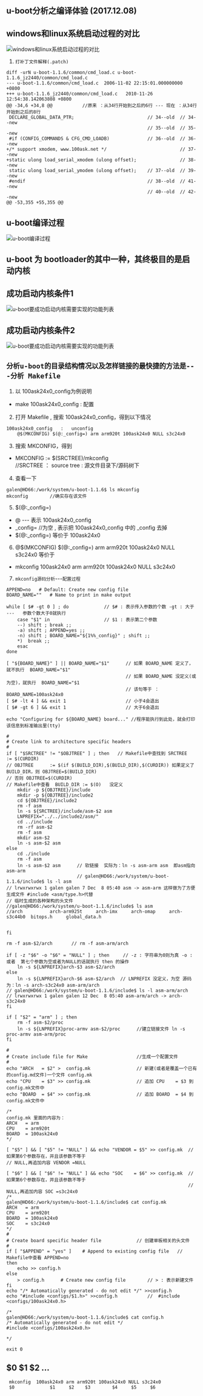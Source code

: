 ## u-boot分析之编译体验 (2017.12.08)
## windows和linux系统启动过程的对比
![windows和linux系统启动过程的对比](https://github.com/GalenDeng/Embedded-Linux/blob/master/18.%20%E7%A7%BB%E6%A4%8Du-boot/windows%E5%92%8Clinux%E7%B3%BB%E7%BB%9F%E5%90%AF%E5%8A%A8%E8%BF%87%E7%A8%8B%E7%9A%84%E5%AF%B9%E6%AF%94.JPG)
1. `打补丁文件解释(.patch)`
```
diff -urN u-boot-1.1.6/common/cmd_load.c u-boot-1.1.6_jz2440/common/cmd_load.c
--- u-boot-1.1.6/common/cmd_load.c	2006-11-02 22:15:01.000000000 +0800
+++ u-boot-1.1.6_jz2440/common/cmd_load.c	2010-11-26 12:54:38.142063808 +0800
@@ -34,6 +34,8 @@           //原来 ：从34行开始到之后的6行 --- 现在 ：从34行开始到之后的8行
 DECLARE_GLOBAL_DATA_PTR;                           // 34--old  // 34--new
                                                    // 35--old  // 35--new
 #if (CONFIG_COMMANDS & CFG_CMD_LOADB)              // 36--old  // 36--new
+/* support xmodem, www.100ask.net */                           // 37--new
+static ulong load_serial_xmodem (ulong offset);                // 38--new
 static ulong load_serial_ymodem (ulong offset);    // 37--old  // 39--new
 #endif                                             // 38--old  // 41--new
                                                    // 40--old  // 42--new
@@ -53,355 +55,355 @@
```
## u-boot编译过程
![u-boot编译过程](https://github.com/GalenDeng/Embedded-Linux/blob/master/18.%20%E7%A7%BB%E6%A4%8Du-boot/u-boot%E7%BC%96%E8%AF%91%E8%BF%87%E7%A8%8B.JPG)
## u-boot 为 bootloader的其中一种，其终极目的是启动内核
## 成功启动内核条件1
![u-boot要成功启动内核需要实现的功能列表](https://github.com/GalenDeng/Embedded-Linux/blob/master/18.%20%E7%A7%BB%E6%A4%8Du-boot/u-boot%E8%A6%81%E6%88%90%E5%8A%9F%E5%90%AF%E5%8A%A8%E5%86%85%E6%A0%B8%E9%9C%80%E8%A6%81%E5%AE%9E%E7%8E%B0%E7%9A%84%E5%8A%9F%E8%83%BD%E5%88%97%E8%A1%A8.JPG)
## 成功启动内核条件2
![u-boot要成功启动内核需要实现的功能列表](https://github.com/GalenDeng/Embedded-Linux/blob/master/18.%20%E7%A7%BB%E6%A4%8Du-boot/u-boot%E8%A6%81%E6%88%90%E5%8A%9F%E5%90%AF%E5%8A%A8%E5%86%85%E6%A0%B8%E9%9C%80%E8%A6%81%E5%AE%9E%E7%8E%B0%E7%9A%84%E5%8A%9F%E8%83%BD%E5%88%97%E8%A1%A82.JPG)

##  `分析u-boot的目录结构情况以及怎样链接的最快捷的方法是---分析 Makefile`
1. 以 100ask24x0_config为例说明
*  make 100ask24x0_config : 配置
2. 打开 Makefile , 搜索 100ask24x0_config，得到以下情况
```
100ask24x0_config	:	unconfig
	@$(MKCONFIG) $(@:_config=) arm arm920t 100ask24x0 NULL s3c24x0
```
3. 搜索 MKCONFIG，得到
* MKCONFIG	:= $(SRCTREE)/mkconfig    
//SRCTREE ： source tree : 源文件目录下/源码树下
4. 查看一下
```
galen@HD66:/work/system/u-boot-1.1.6$ ls mkconfig 
mkconfig        //确实存在该文件
```
5. $(@:_config=)
* @ --- 表示 100ask24x0_config
* _config=  //为空 , 表示把 100ask24x0_config 中的 _config 去掉
* $(@:_config=) 等价于 100ask24x0
6. @$(MKCONFIG) $(@:_config=) arm arm920t 100ask24x0 NULL s3c24x0 等价于
* mkconfig  100ask24x0 arm arm920t 100ask24x0 NULL s3c24x0
7. `mkconfig源码分析`---`配置过程`
```
APPEND=no	# Default: Create new config file
BOARD_NAME=""	# Name to print in make output

while [ $# -gt 0 ] ; do             // $# : 表示传入参数的个数 -gt : 大于  ---   参数个数大于0就执行
	case "$1" in                    // $1 : 表示第二个参数
	--) shift ; break ;;
	-a) shift ; APPEND=yes ;;
	-n) shift ; BOARD_NAME="${1%%_config}" ; shift ;;
	*)  break ;;
	esac
done

[ "${BOARD_NAME}" ] || BOARD_NAME="$1"      // 如果 BOARD_NAME 定义了，就不执行  BOARD_NAME="$1"
                                            // 如果 BOARD_NAME 没定义(或为空)，就执行  BOARD_NAME="$1
                                            // 该句等于 ：BOARD_NAME=100ask24x0
[ $# -lt 4 ] && exit 1                      // 小于4会退出
[ $# -gt 6 ] && exit 1                      // 大于6会退出

echo "Configuring for ${BOARD_NAME} board..." //程序能执行到此处，就会打印该信息到标准输出里(tty)

#
# Create link to architecture specific headers
#
if [ "$SRCTREE" != "$OBJTREE" ] ; then   // Makefile中查找到 SRCTREE		:= $(CURDIR)
// OBJTREE		:= $(if $(BUILD_DIR),$(BUILD_DIR),$(CURDIR)) 如果定义了 BUILD_DIR，则 OBJTREE=$(BUILD_DIR)
// 否则 OBJTREE=$(CURDIR) 
// Makefile中查看  BUILD_DIR := $(O)   没定义
	mkdir -p ${OBJTREE}/include
	mkdir -p ${OBJTREE}/include2
	cd ${OBJTREE}/include2
	rm -f asm
	ln -s ${SRCTREE}/include/asm-$2 asm
	LNPREFIX="../../include2/asm/"
	cd ../include
	rm -rf asm-$2
	rm -f asm
	mkdir asm-$2
	ln -s asm-$2 asm
else
	cd ./include
	rm -f asm
	ln -s asm-$2 asm      // 软链接  实际为：ln -s asm-arm asm  即asm指向asm-arm 
                          // galen@HD66:/work/system/u-boot-1.1.6/include$ ls -l asm
// lrwxrwxrwx 1 galen galen 7 Dec  8 05:40 asm -> asm-arm 这样做为了方便生成文件 #include <asm/type.h>代替
// 临时生成的各种架构的头文件
//galen@HD66:/work/system/u-boot-1.1.6/include$ ls asm
//arch          arch-arm925t     arch-imx     arch-omap     arch-s3c44b0  bitops.h     global_data.h  


fi

rm -f asm-$2/arch       // rm -f asm-arm/arch

if [ -z "$6" -o "$6" = "NULL" ] ; then     // -z : 字符串为0则为真 -o : 或者  第七个参数为空或者为NULL的话就执行 then 的操作
	ln -s ${LNPREFIX}arch-$3 asm-$2/arch   
else
	ln -s ${LNPREFIX}arch-$6 asm-$2/arch  // LNPREFIX 没定义，为空 源码为：ln -s arch-s3c24x0 asm-arm/arch
// galen@HD66:/work/system/u-boot-1.1.6/include$ ls -l asm-arm/arch
// lrwxrwxrwx 1 galen galen 12 Dec  8 05:40 asm-arm/arch -> arch-s3c24x0
fi

if [ "$2" = "arm" ] ; then
	rm -f asm-$2/proc
	ln -s ${LNPREFIX}proc-armv asm-$2/proc		//建立链接文件 ln -s proc-armv asm-arm/proc
fi

#
# Create include file for Make 				    //生成一个配置文件
#
echo "ARCH   = $2" >  config.mk				    // 新建(或者是覆盖一个已有的config.md文件)一个文件 config.mk
echo "CPU    = $3" >> config.mk					// 追加 CPU    = $3 到 config.mk文件中
echo "BOARD  = $4" >> config.mk					// 追加 BOARD  = $4 到 config.mk文件中

/*
config.mk 里面的内容为：
ARCH   = arm 
CPU    = arm920t
BOARD  = 100ask24x0
*/

[ "$5" ] && [ "$5" != "NULL" ] && echo "VENDOR = $5" >> config.mk  // 如果第6个参数存在，并且该参数不等于																	   // NULL,再追加内容 VENDOR =NULL

[ "$6" ] && [ "$6" != "NULL" ] && echo "SOC    = $6" >> config.mk  // 如果第6个参数存在，并且该参数不等于
																   // NULL,再追加内容 SOC =s3c24x0
/* 
galen@HD66:/work/system/u-boot-1.1.6/include$ cat config.mk 
ARCH   = arm
CPU    = arm920t
BOARD  = 100ask24x0
SOC    = s3c24x0
*/
#
# Create board specific header file				// 创建单板相关的头文件
#
if [ "$APPEND" = "yes" ]	# Append to existing config file   //  Makefile中查看 APPEND=no
then
	echo >> config.h
else
	> config.h		# Create new config file		// > : 表示新建文件
fi
echo "/* Automatically generated - do not edit */" >>config.h
echo "#include <configs/$1.h>" >>config.h			//  #include <configs/100ask24x0.h>

/*
galen@HD66:/work/system/u-boot-1.1.6/include$ cat config.h
/* Automatically generated - do not edit */
#include <configs/100ask24x0.h>

*/

exit 0
```
## $0 $1 $2 ...
```
 mkconfig  100ask24x0 arm arm920t 100ask24x0 NULL s3c24x0
 $0             $1     $2    $3        $4     $5     $6
```